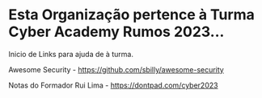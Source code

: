 # Esta Organização pertence à Turma Cyber Academy Rumos 2023...

Inicio de Links para ajuda de à turma.

Awesome Security - https://github.com/sbilly/awesome-security

Notas do Formador Rui Lima - https://dontpad.com/cyber2023
